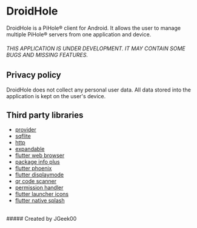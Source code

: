 # DroidHole
DroidHole is a PiHole® client for Android. It allows the user to manage multiple PiHole® servers from one application and device.

###### THIS APPLICATION IS UNDER DEVELOPMENT. IT MAY CONTAIN SOME BUGS AND MISSING FEATURES.

## Privacy policy
DroidHole does not collect any personal user data. All data stored into the application is kept on the user's device.

## Third party libraries
- [provider](https://pub.dev/packages/provider)
- [sqflite](https://pub.dev/packages/sqflite)
- [http](https://pub.dev/packages/http)
- [expandable](https://pub.dev/packages/expandable)
- [flutter web browser](https://pub.dev/packages/flutter_web_browser)
- [package info plus](https://pub.dev/packages/package_info_plus)
- [flutter phoenix](https://pub.dev/packages/flutter_phoenix)
- [flutter displaymode](https://pub.dev/packages/flutter_displaymode)
- [qr code scanner](https://pub.dev/packages/qr_code_scanner)
- [permission handler](https://pub.dev/packages/permission_handler)
- [flutter launcher icons](https://pub.dev/packages/flutter_launcher_icons)
- [flutter native splash](https://pub.dev/packages/flutter_native_splash)

<br>
##### Created by JGeek00